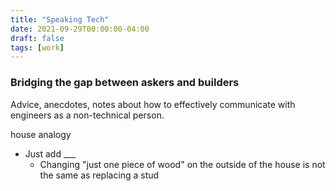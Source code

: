 ```yaml
---
title: "Speaking Tech"
date: 2021-09-29T00:00:00-04:00
draft: false
tags: [work]
---
```


### Bridging the gap between askers and builders

Advice, anecdotes, notes about how to effectively communicate with engineers as a non-technical person.

house analogy

* Just add ___
  * Changing "just one piece of wood" on the outside of the house is not the same as replacing a stud
